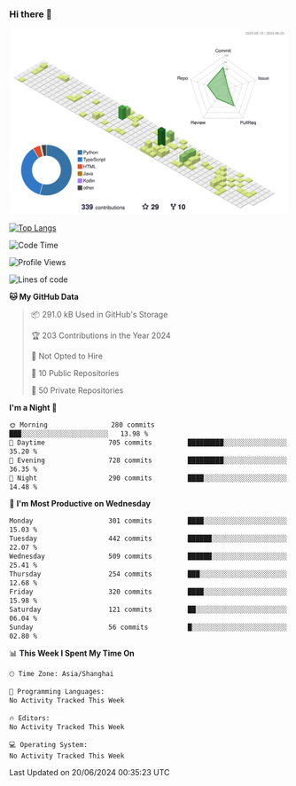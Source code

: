 ### Hi there 👋

![](./profile-3d-contrib/profile-green-animate.svg)

 

[![Top Langs](https://github-readme-stats.vercel.app/api/top-langs/?username=fly2tomato)](https://github.com/anuraghazra/github-readme-stats)


 

<!--START_SECTION:waka-->
![Code Time](http://img.shields.io/badge/Code%20Time-5%20hrs%2042%20mins-blue)

![Profile Views](http://img.shields.io/badge/Profile%20Views-20-blue)

![Lines of code](https://img.shields.io/badge/From%20Hello%20World%20I%27ve%20Written-521.9%20thousand%20lines%20of%20code-blue)

**🐱 My GitHub Data** 

> 📦 291.0 kB Used in GitHub's Storage 
 > 
> 🏆 203 Contributions in the Year 2024
 > 
> 🚫 Not Opted to Hire
 > 
> 📜 10 Public Repositories 
 > 
> 🔑 50 Private Repositories 
 > 
**I'm a Night 🦉** 

```text
🌞 Morning                280 commits         ███░░░░░░░░░░░░░░░░░░░░░░   13.98 % 
🌆 Daytime                705 commits         █████████░░░░░░░░░░░░░░░░   35.20 % 
🌃 Evening                728 commits         █████████░░░░░░░░░░░░░░░░   36.35 % 
🌙 Night                  290 commits         ████░░░░░░░░░░░░░░░░░░░░░   14.48 % 
```
📅 **I'm Most Productive on Wednesday** 

```text
Monday                   301 commits         ████░░░░░░░░░░░░░░░░░░░░░   15.03 % 
Tuesday                  442 commits         ██████░░░░░░░░░░░░░░░░░░░   22.07 % 
Wednesday                509 commits         ██████░░░░░░░░░░░░░░░░░░░   25.41 % 
Thursday                 254 commits         ███░░░░░░░░░░░░░░░░░░░░░░   12.68 % 
Friday                   320 commits         ████░░░░░░░░░░░░░░░░░░░░░   15.98 % 
Saturday                 121 commits         ██░░░░░░░░░░░░░░░░░░░░░░░   06.04 % 
Sunday                   56 commits          █░░░░░░░░░░░░░░░░░░░░░░░░   02.80 % 
```


📊 **This Week I Spent My Time On** 

```text
🕑︎ Time Zone: Asia/Shanghai

💬 Programming Languages: 
No Activity Tracked This Week

🔥 Editors: 
No Activity Tracked This Week

💻 Operating System: 
No Activity Tracked This Week
```


 Last Updated on 20/06/2024 00:35:23 UTC
<!--END_SECTION:waka-->
